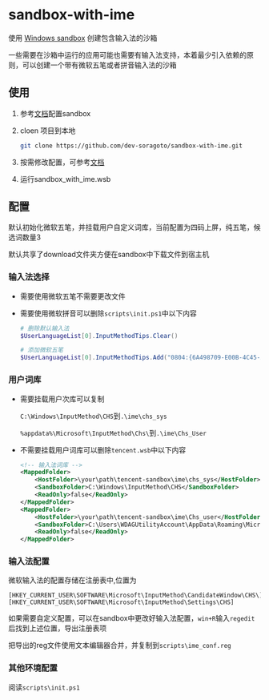 # sandbox-with-ime

使用 [Windows sandbox](https://learn.microsoft.com/zh-cn/windows/security/application-security/application-isolation/windows-sandbox/windows-sandbox-overview)  创建包含输入法的沙箱

一些需要在沙箱中运行的应用可能也需要有输入法支持，本着最少引入依赖的原则，可以创建一个带有微软五笔或者拼音输入法的沙箱

## 使用

1. 参考[文档](https://learn.microsoft.com/zh-cn/windows/security/application-security/application-isolation/windows-sandbox/windows-sandbox-overview)配置sandbox

2. cloen 项目到本地
    ```sh
    git clone https://github.com/dev-soragoto/sandbox-with-ime.git
    ```
3. 按需修改配置，可参考[文档](https://learn.microsoft.com/zh-cn/windows/security/application-security/application-isolation/windows-sandbox/windows-sandbox-configure-using-wsb-file)

4. 运行sandbox_with_ime.wsb


## 配置

默认初始化微软五笔，并挂载用户自定义词库，当前配置为四码上屏，纯五笔，候选词数量3

默认共享了download文件夹方便在sandbox中下载文件到宿主机


### 输入法选择

- 需要使用微软五笔不需要更改文件

- 需要使用微软拼音可以删除`scripts\init.ps1`中以下内容

    ```powershell
    # 删除默认输入法
    $UserLanguageList[0].InputMethodTips.Clear()

    # 添加微软五笔
    $UserLanguageList[0].InputMethodTips.Add("0804:{6A498709-E00B-4C45-A018-8F9E4081AE40}{82590C13-F4DD-44F4-BA1D-8667246FDF8E}")
    ```

### 用户词库
 
- 需要挂载用户次库可以复制

    `C:\Windows\InputMethod\CHS`到`.\ime\chs_sys`

    `%appdata%\Microsoft\InputMethod\Chs\`到`.\ime\Chs_User`

- 不需要挂载用户词库可以删除`tencent.wsb`中以下内容

    ```xml
    <!-- 输入法词库 -->
    <MappedFolder>
        <HostFolder>\your\path\tencent-sandbox\ime\chs_sys</HostFolder>
        <SandboxFolder>C:\Windows\InputMethod\CHS</SandboxFolder>
        <ReadOnly>false</ReadOnly>
    </MappedFolder>
    <MappedFolder>
        <HostFolder>\your\path\tencent-sandbox\ime\Chs_user</HostFolder>
        <SandboxFolder>C:\Users\WDAGUtilityAccount\AppData\Roaming\Microsoft\InputMethod\Chs</SandboxFolder>
        <ReadOnly>false</ReadOnly>
    </MappedFolder>
    ```

### 输入法配置

微软输入法的配置存储在注册表中,位置为

```
[HKEY_CURRENT_USER\SOFTWARE\Microsoft\InputMethod\CandidateWindow\CHS\]
[HKEY_CURRENT_USER\SOFTWARE\Microsoft\InputMethod\Settings\CHS]
```

如果需要自定义配置，可以在sandbox中更改好输入法配置，`win+R`输入`regedit`后找到上述位置，导出注册表项

把导出的reg文件使用文本编辑器合并，并复制到`scripts\ime_conf.reg`

### 其他环境配置

阅读`scripts\init.ps1`